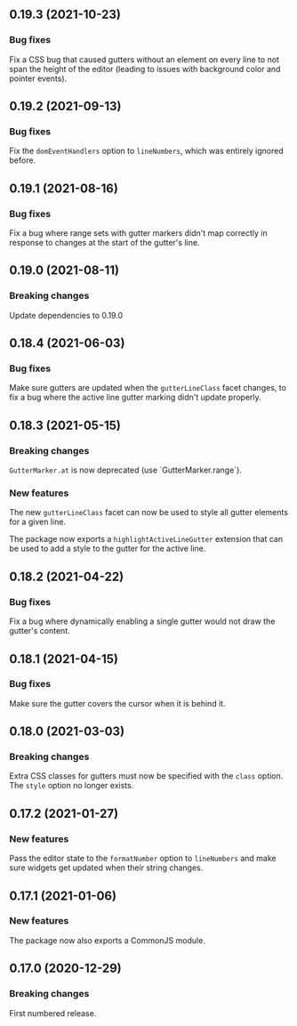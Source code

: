 ## 0.19.3 (2021-10-23)

### Bug fixes

Fix a CSS bug that caused gutters without an element on every line to not span the height of the editor (leading to issues with background color and pointer events).

## 0.19.2 (2021-09-13)

### Bug fixes

Fix the `domEventHandlers` option to `lineNumbers`, which was entirely ignored before.

## 0.19.1 (2021-08-16)

### Bug fixes

Fix a bug where range sets with gutter markers didn't map correctly in response to changes at the start of the gutter's line.

## 0.19.0 (2021-08-11)

### Breaking changes

Update dependencies to 0.19.0

## 0.18.4 (2021-06-03)

### Bug fixes

Make sure gutters are updated when the `gutterLineClass` facet changes, to fix a bug where the active line gutter marking didn't update properly.

## 0.18.3 (2021-05-15)

### Breaking changes

`GutterMarker.at` is now deprecated (use \`GutterMarker.range\`).

### New features

The new `gutterLineClass` facet can now be used to style all gutter elements for a given line.

The package now exports a `highlightActiveLineGutter` extension that can be used to add a style to the gutter for the active line.

## 0.18.2 (2021-04-22)

### Bug fixes

Fix a bug where dynamically enabling a single gutter would not draw the gutter's content.

## 0.18.1 (2021-04-15)

### Bug fixes

Make sure the gutter covers the cursor when it is behind it.

## 0.18.0 (2021-03-03)

### Breaking changes

Extra CSS classes for gutters must now be specified with the `class` option. The `style` option no longer exists.

## 0.17.2 (2021-01-27)

### New features

Pass the editor state to the `formatNumber` option to `lineNumbers` and make sure widgets get updated when their string changes.

## 0.17.1 (2021-01-06)

### New features

The package now also exports a CommonJS module.

## 0.17.0 (2020-12-29)

### Breaking changes

First numbered release.

